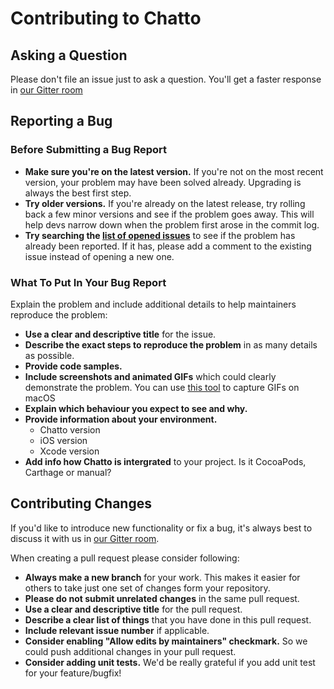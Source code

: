 # Contributing to Chatto

## Asking a Question

Please don't file an issue just to ask a question.
You'll get a faster response in [our Gitter room](https://gitter.im/chatto-framework/community)

## Reporting a Bug

### Before Submitting a Bug Report

- **Make sure you're on the latest version.** If you're not on the most recent version, your problem may have been solved already. Upgrading is always the best first step.
- **Try older versions.** If you're already on the latest release, try rolling back a few minor versions and see if the problem goes away. This will help devs narrow down when the problem first arose in the commit log.
- **Try searching the [list of opened issues](https://github.com/badoo/Chatto/issues?q=is%3Aissue+is%3Aopen)** to see if the problem has already been reported. If it has, please add a comment to the existing issue instead of opening a new one.

### What To Put In Your Bug Report

Explain the problem and include additional details to help maintainers reproduce the problem:

- **Use a clear and descriptive title** for the issue.
- **Describe the exact steps to reproduce the problem** in as many details as possible.
- **Provide code samples.**
- **Include screenshots and animated GIFs** which could clearly demonstrate the problem. You can use [this tool](https://www.cockos.com/licecap/) to capture GIFs on macOS
- **Explain which behaviour you expect to see and why.**
- **Provide information about your environment.**
    - Chatto version
    - iOS version
    - Xcode version
- **Add info how Chatto is intergrated** to your project. Is it CocoaPods, Carthage or manual?

## Contributing Changes

If you'd like to introduce new functionality or fix a bug, it's always best to discuss it with us in [our Gitter room](https://gitter.im/chatto-framework/community).

When creating a pull request please consider following:

- **Always make a new branch** for your work. This makes it easier for others to take just one set of changes form your repository.
- **Please do not submit unrelated changes** in the same pull request.
- **Use a clear and descriptive title** for the pull request.
- **Describe a clear list of things** that you have done in this pull request.
- **Include relevant issue number** if applicable.
- **Consider enabling "Allow edits by maintainers" checkmark.** So we could push additional changes in your pull request.
- **Consider adding unit tests.** We'd be really grateful if you add unit test for your feature/bugfix!
